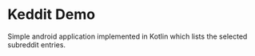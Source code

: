 Keddit Demo
===========
Simple android application implemented in Kotlin 
which lists the selected subreddit entries.



